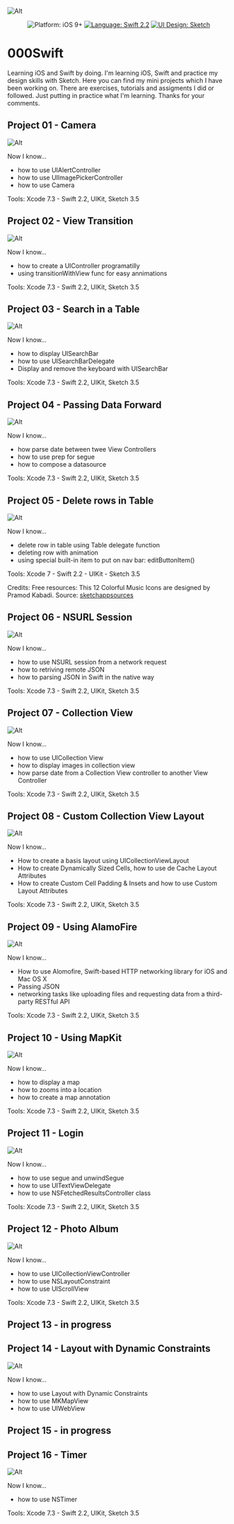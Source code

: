 
![Alt](https://github.com/Silvostok/000Swift/blob/master/Cover.png)


<p align="center">
    <img src="https://img.shields.io/badge/platform-iOS%209%2B-blue.svg?style=flat" alt="Platform: iOS 9+" />
    <a href="https://developer.apple.com/swift"><img src="https://img.shields.io/badge/language- Swift 2.2-f48041.svg?style=flat" alt="Language: Swift 2.2" /></a>
    <a href="https://developer.apple.com/swift"><img src="https://img.shields.io/badge/UI Design-Sketch 3.5-yellow.svg?style=flat" alt="UI Design: Sketch" /></a>
</p>




# 000Swift

Learning iOS and Swift by doing. 
I'm learning iOS, Swift and practice my design skills with Sketch. Here you can find my mini projects which I have been working on. There are exercises, tutorials and assigments I did or followed. Just putting in practice what I'm learning. Thanks for your comments.


## Project 01 - Camera

![Alt](https://github.com/Silvostok/000Swift/blob/master/project%2001/Camera/project_01.gif)

Now I know...
- how to use UIAlertController
- how to use UIImagePickerController
- how to use Camera 


Tools: Xcode 7.3 - Swift 2.2, UIKit, Sketch 3.5


## Project 02 - View Transition

![Alt](https://raw.githubusercontent.com/Silvostok/000Swift/master/project%2002/ViewTransition/Project_02.gif)

Now I know...
- how to create a UIController programatilly
- using transitionWithView func for easy annimations


Tools: Xcode 7.3 - Swift 2.2, UIKit, Sketch 3.5



## Project 03 - Search in a Table

![Alt](https://raw.githubusercontent.com/Silvostok/000Swift/master/project%2003/Search/project_03.gif)

Now I know...
- how to display UISearchBar
- how to use UISearchBarDelegate
- Display and remove the keyboard with UISearchBar

Tools: Xcode 7.3 - Swift 2.2, UIKit, Sketch 3.5



## Project 04 - Passing Data Forward


![Alt](https://raw.githubusercontent.com/Silvostok/000Swift/master/project%2004/Segue/project_04.gif)


Now I know...
- how parse date between twee View Controllers
- how to use prep for segue
- how to compose a datasource


Tools: Xcode 7.3 - Swift 2.2, UIKit, Sketch 3.5



## Project 05 - Delete rows in Table
![Alt](https://github.com/Silvostok/000Swift/blob/master/project%2005/TableDeleteRow/project_05.gif)


Now I know...
- delete row in table using Table delegate function
- deleting row with animation
- using special built-in item to put on nav bar: editButtonItem()

Tools: Xcode 7 - Swift 2.2 - UIKit - Sketch 3.5



Credits: Free resources: This 12 Colorful Music Icons are designed by Pramod Kabadi. 
Source: [sketchappsources](http://www.sketchappsources.com/free-source/1829-colorful-music-icon-set-sketch-freebie-resource.html)



## Project 06 - NSURL Session

![Alt](https://raw.githubusercontent.com/Silvostok/000Swift/master/project%2006/NSURLSession/NSURLSession/project_06.gif)

Now I know...
- how to use NSURL session from a network request
- how to retriving remote JSON
- how to parsing JSON in Swift in the native way

Tools: Xcode 7.3 - Swift 2.2, UIKit, Sketch 3.5


## Project 07 - Collection View

![Alt](https://raw.githubusercontent.com/Silvostok/000Swift/master/project%2007/CollectionView/project_07.gif)

Now I know...
- how to use UICollection View
- how to display images in collection view
- how parse date from a Collection View controller to another View Controller

Tools: Xcode 7.3 - Swift 2.2, UIKit, Sketch 3.5


## Project 08 - Custom Collection View Layout

![Alt](https://github.com/Silvostok/000Swift/blob/master/project%2008/CustomCVLayout/project_08.gif)

Now I know...
- How to create a basis layout using UICollectionViewLayout
- How to create Dynamically Sized Cells, how to use de Cache Layout Attributes
- How to create Custom Cell Padding & Insets and how to use Custom Layout Attributes

Tools: Xcode 7.3 - Swift 2.2, UIKit, Sketch 3.5


## Project 09 - Using AlamoFire

![Alt](https://github.com/Silvostok/000Swift/blob/master/project%2009/PhotoTagger/project_09.gif)

Now I know...
- How to use Alomofire, Swift-based HTTP networking library for iOS and Mac OS X
- Passing JSON
- networking tasks like uploading files and requesting data from a third-party RESTful API

Tools: Xcode 7.3 - Swift 2.2, UIKit, Sketch 3.5

## Project 10 - Using MapKit

![Alt](https://github.com/Silvostok/000Swift/blob/master/project%2010/AdamPublicArt/project_10.gif)

Now I know...
- how to display a map
- how to zooms into a location 
- how to create a map annotation

Tools: Xcode 7.3 - Swift 2.2, UIKit, Sketch 3.5


## Project 11 - Login

![Alt](https://github.com/Silvostok/000Swift/blob/master/project%2011/LogIn/project_11.gif)

Now I know...
- how to use segue and unwindSegue
- how to use UITextViewDelegate
- how to use NSFetchedResultsController class

Tools: Xcode 7.3 - Swift 2.2, UIKit, Sketch 3.5

## Project 12 - Photo Album

![Alt](https://raw.githubusercontent.com/Silvostok/000Swift/master/project%2012/MyPhotoScroll/project_12.gif)

Now I know...
- how to use UICollectionViewController
- how to use NSLayoutConstraint
- how to use UIScrollView

Tools: Xcode 7.3 - Swift 2.2, UIKit, Sketch 3.5


## Project 13 - in progress



## Project 14 - Layout with Dynamic Constraints

![Alt](https://github.com/Silvostok/000Swift/blob/master/project%2014/DynamicConstraints/project_14.gif)

Now I know...
- how to use Layout with Dynamic Constraints
- how to use MKMapView
- how to use UIWebView


## Project 15 - in progress



## Project 16 - Timer

![Alt](https://raw.githubusercontent.com/Silvostok/000Swift/master/project%2016/SwiftTimerTutorial/project_16.gif)

Now I know...
- how to use NSTimer

Tools: Xcode 7.3 - Swift 2.2, UIKit, Sketch 3.5
